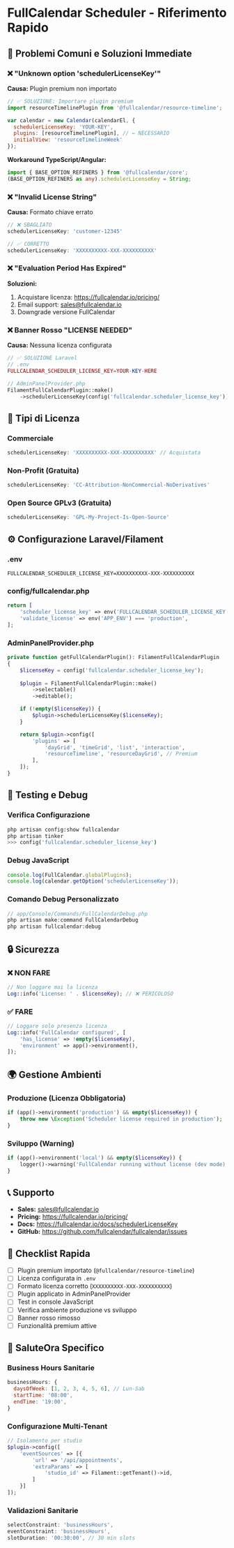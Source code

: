 # FullCalendar Scheduler - Riferimento Rapido

## 🚨 Problemi Comuni e Soluzioni Immediate

### ❌ "Unknown option 'schedulerLicenseKey'"

**Causa:** Plugin premium non importato
```javascript
// ✅ SOLUZIONE: Importare plugin premium
import resourceTimelinePlugin from '@fullcalendar/resource-timeline';

var calendar = new Calendar(calendarEl, {
  schedulerLicenseKey: 'YOUR-KEY',
  plugins: [resourceTimelinePlugin], // ← NECESSARIO
  initialView: 'resourceTimelineWeek'
});
```

**Workaround TypeScript/Angular:**
```typescript
import { BASE_OPTION_REFINERS } from '@fullcalendar/core';
(BASE_OPTION_REFINERS as any).schedulerLicenseKey = String;
```

### ❌ "Invalid License String"

**Causa:** Formato chiave errato
```javascript
// ❌ SBAGLIATO
schedulerLicenseKey: 'customer-12345'

// ✅ CORRETTO
schedulerLicenseKey: 'XXXXXXXXXX-XXX-XXXXXXXXXX'
```

### ❌ "Evaluation Period Has Expired"

**Soluzioni:**
1. Acquistare licenza: https://fullcalendar.io/pricing/
2. Email support: sales@fullcalendar.io
3. Downgrade versione FullCalendar

### ❌ Banner Rosso "LICENSE NEEDED"

**Causa:** Nessuna licenza configurata
```php
// ✅ SOLUZIONE Laravel
// .env
FULLCALENDAR_SCHEDULER_LICENSE_KEY=YOUR-KEY-HERE

// AdminPanelProvider.php
FilamentFullCalendarPlugin::make()
    ->schedulerLicenseKey(config('fullcalendar.scheduler_license_key'))
```

## 🔑 Tipi di Licenza

### Commerciale
```javascript
schedulerLicenseKey: 'XXXXXXXXXX-XXX-XXXXXXXXXX' // Acquistata
```

### Non-Profit (Gratuita)
```javascript
schedulerLicenseKey: 'CC-Attribution-NonCommercial-NoDerivatives'
```

### Open Source GPLv3 (Gratuita)
```javascript
schedulerLicenseKey: 'GPL-My-Project-Is-Open-Source'
```

## ⚙️ Configurazione Laravel/Filament

### .env
```env
FULLCALENDAR_SCHEDULER_LICENSE_KEY=XXXXXXXXXX-XXX-XXXXXXXXXX
```

### config/fullcalendar.php
```php
return [
    'scheduler_license_key' => env('FULLCALENDAR_SCHEDULER_LICENSE_KEY'),
    'validate_license' => env('APP_ENV') === 'production',
];
```

### AdminPanelProvider.php
```php
private function getFullCalendarPlugin(): FilamentFullCalendarPlugin
{
    $licenseKey = config('fullcalendar.scheduler_license_key');
    
    $plugin = FilamentFullCalendarPlugin::make()
        ->selectable()
        ->editable();

    if (!empty($licenseKey)) {
        $plugin->schedulerLicenseKey($licenseKey);
    }

    return $plugin->config([
        'plugins' => [
            'dayGrid', 'timeGrid', 'list', 'interaction',
            'resourceTimeline', 'resourceDayGrid', // Premium
        ],
    ]);
}
```

## 🧪 Testing e Debug

### Verifica Configurazione
```bash
php artisan config:show fullcalendar
php artisan tinker
>>> config('fullcalendar.scheduler_license_key')
```

### Debug JavaScript
```javascript
console.log(FullCalendar.globalPlugins);
console.log(calendar.getOption('schedulerLicenseKey'));
```

### Comando Debug Personalizzato
```php
// app/Console/Commands/FullCalendarDebug.php
php artisan make:command FullCalendarDebug
php artisan fullcalendar:debug
```

## 🔒 Sicurezza

### ❌ NON FARE
```php
// Non loggare mai la licenza
Log::info('License: ' . $licenseKey); // ❌ PERICOLOSO
```

### ✅ FARE
```php
// Loggare solo presenza licenza
Log::info('FullCalendar configured', [
    'has_license' => !empty($licenseKey),
    'environment' => app()->environment(),
]);
```

## 🌍 Gestione Ambienti

### Produzione (Licenza Obbligatoria)
```php
if (app()->environment('production') && empty($licenseKey)) {
    throw new \Exception('Scheduler license required in production');
}
```

### Sviluppo (Warning)
```php
if (app()->environment('local') && empty($licenseKey)) {
    logger()->warning('FullCalendar running without license (dev mode)');
}
```

## 📞 Supporto

- **Sales:** sales@fullcalendar.io
- **Pricing:** https://fullcalendar.io/pricing/
- **Docs:** https://fullcalendar.io/docs/schedulerLicenseKey
- **GitHub:** https://github.com/fullcalendar/fullcalendar/issues

## 🎯 Checklist Rapida

- [ ] Plugin premium importato (`@fullcalendar/resource-timeline`)
- [ ] Licenza configurata in `.env`
- [ ] Formato licenza corretto (`XXXXXXXXXX-XXX-XXXXXXXXXX`)
- [ ] Plugin applicato in AdminPanelProvider
- [ ] Test in console JavaScript
- [ ] Verifica ambiente produzione vs sviluppo
- [ ] Banner rosso rimosso
- [ ] Funzionalità premium attive

## 🚀 SaluteOra Specifico

### Business Hours Sanitarie
```javascript
businessHours: {
  daysOfWeek: [1, 2, 3, 4, 5, 6], // Lun-Sab
  startTime: '08:00',
  endTime: '19:00',
}
```

### Configurazione Multi-Tenant
```php
// Isolamento per studio
$plugin->config([
    'eventSources' => [{
        'url' => '/api/appointments',
        'extraParams' => [
            'studio_id' => Filament::getTenant()->id,
        ]
    }]
]);
```

### Validazioni Sanitarie
```javascript
selectConstraint: 'businessHours',
eventConstraint: 'businessHours',
slotDuration: '00:30:00', // 30 min slots
``` 
